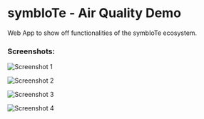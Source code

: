 symbIoTe - Air Quality Demo
========

Web App to show off functionalities of the symbIoTe ecosystem.

### Screenshots:

![Screenshot 1](http://i.imgur.com/rrvl7w7.png)

![Screenshot 2](http://i.imgur.com/0HnyM5w.png)

![Screenshot 3](http://i.imgur.com/B6E9yxW.png)

![Screenshot 4](http://i.imgur.com/BvpwB1Q.png)
